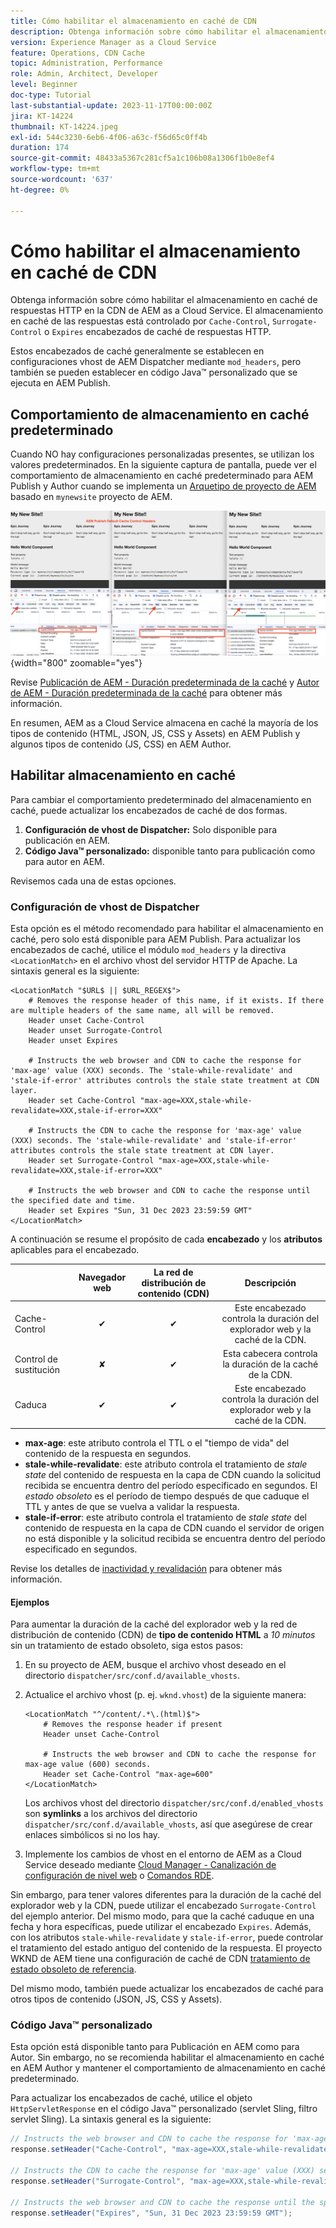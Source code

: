 ```yaml
---
title: Cómo habilitar el almacenamiento en caché de CDN
description: Obtenga información sobre cómo habilitar el almacenamiento en caché de respuestas HTTP en la CDN de AEM as a Cloud Service.
version: Experience Manager as a Cloud Service
feature: Operations, CDN Cache
topic: Administration, Performance
role: Admin, Architect, Developer
level: Beginner
doc-type: Tutorial
last-substantial-update: 2023-11-17T00:00:00Z
jira: KT-14224
thumbnail: KT-14224.jpeg
exl-id: 544c3230-6eb6-4f06-a63c-f56d65c0ff4b
duration: 174
source-git-commit: 48433a5367c281cf5a1c106b08a1306f1b0e8ef4
workflow-type: tm+mt
source-wordcount: '637'
ht-degree: 0%

---
```


# Cómo habilitar el almacenamiento en caché de CDN

Obtenga información sobre cómo habilitar el almacenamiento en caché de respuestas HTTP en la CDN de AEM as a Cloud Service. El almacenamiento en caché de las respuestas está controlado por `Cache-Control`, `Surrogate-Control` o `Expires` encabezados de caché de respuestas HTTP.

Estos encabezados de caché generalmente se establecen en configuraciones vhost de AEM Dispatcher mediante `mod_headers`, pero también se pueden establecer en código Java™ personalizado que se ejecuta en AEM Publish.

## Comportamiento de almacenamiento en caché predeterminado

Cuando NO hay configuraciones personalizadas presentes, se utilizan los valores predeterminados. En la siguiente captura de pantalla, puede ver el comportamiento de almacenamiento en caché predeterminado para AEM Publish y Author cuando se implementa un [Arquetipo de proyecto de AEM](https://github.com/adobe/aem-project-archetype) basado en `mynewsite` proyecto de AEM.

![Comportamiento de almacenamiento en caché predeterminado](../assets/how-to/aem-publish-default-cache-headers.png){width="800" zoomable="yes"}

Revise [Publicación de AEM - Duración predeterminada de la caché](https://experienceleague.adobe.com/docs/experience-manager-learn/cloud-service/caching/publish.html?lang=es#cdn-cache-life) y [Autor de AEM - Duración predeterminada de la caché](https://experienceleague.adobe.com/docs/experience-manager-learn/cloud-service/caching/author.html?lang=es&#default-cache-life) para obtener más información.

En resumen, AEM as a Cloud Service almacena en caché la mayoría de los tipos de contenido (HTML, JSON, JS, CSS y Assets) en AEM Publish y algunos tipos de contenido (JS, CSS) en AEM Author.

## Habilitar almacenamiento en caché

Para cambiar el comportamiento predeterminado del almacenamiento en caché, puede actualizar los encabezados de caché de dos formas.

1. **Configuración de vhost de Dispatcher:** Solo disponible para publicación en AEM.
1. **Código Java™ personalizado:** disponible tanto para publicación como para autor en AEM.

Revisemos cada una de estas opciones.

### Configuración de vhost de Dispatcher

Esta opción es el método recomendado para habilitar el almacenamiento en caché, pero solo está disponible para AEM Publish. Para actualizar los encabezados de caché, utilice el módulo `mod_headers` y la directiva `<LocationMatch>` en el archivo vhost del servidor HTTP de Apache. La sintaxis general es la siguiente:

```
<LocationMatch "$URL$ || $URL_REGEX$">
    # Removes the response header of this name, if it exists. If there are multiple headers of the same name, all will be removed.
    Header unset Cache-Control
    Header unset Surrogate-Control
    Header unset Expires

    # Instructs the web browser and CDN to cache the response for 'max-age' value (XXX) seconds. The 'stale-while-revalidate' and 'stale-if-error' attributes controls the stale state treatment at CDN layer.
    Header set Cache-Control "max-age=XXX,stale-while-revalidate=XXX,stale-if-error=XXX"
    
    # Instructs the CDN to cache the response for 'max-age' value (XXX) seconds. The 'stale-while-revalidate' and 'stale-if-error' attributes controls the stale state treatment at CDN layer.
    Header set Surrogate-Control "max-age=XXX,stale-while-revalidate=XXX,stale-if-error=XXX"
    
    # Instructs the web browser and CDN to cache the response until the specified date and time.
    Header set Expires "Sun, 31 Dec 2023 23:59:59 GMT"
</LocationMatch>
```

A continuación se resume el propósito de cada **encabezado** y los **atributos** aplicables para el encabezado.

|                     | Navegador web | La red de distribución de contenido (CDN) | Descripción |
|---------------------|:-----------:|:---------:|:-----------:|
| Cache-Control | ✔ | ✔ | Este encabezado controla la duración del explorador web y la caché de la CDN. |
| Control de sustitución | ✘ | ✔ | Esta cabecera controla la duración de la caché de la CDN. |
| Caduca | ✔ | ✔ | Este encabezado controla la duración del explorador web y la caché de la CDN. |


- **max-age**: este atributo controla el TTL o el &quot;tiempo de vida&quot; del contenido de la respuesta en segundos.
- **stale-while-revalidate**: este atributo controla el tratamiento de _stale state_ del contenido de respuesta en la capa de CDN cuando la solicitud recibida se encuentra dentro del período especificado en segundos. El _estado obsoleto_ es el período de tiempo después de que caduque el TTL y antes de que se vuelva a validar la respuesta.
- **stale-if-error**: este atributo controla el tratamiento de _stale state_ del contenido de respuesta en la capa de CDN cuando el servidor de origen no está disponible y la solicitud recibida se encuentra dentro del período especificado en segundos.

Revise los detalles de [inactividad y revalidación](https://developer.fastly.com/learning/concepts/edge-state/cache/stale/) para obtener más información.

#### Ejemplos

Para aumentar la duración de la caché del explorador web y la red de distribución de contenido (CDN) de **tipo de contenido HTML** a _10 minutos_ sin un tratamiento de estado obsoleto, siga estos pasos:

1. En su proyecto de AEM, busque el archivo vhost deseado en el directorio `dispatcher/src/conf.d/available_vhosts`.
1. Actualice el archivo vhost (p. ej. `wknd.vhost`) de la siguiente manera:

   ```
   <LocationMatch "^/content/.*\.(html)$">
       # Removes the response header if present
       Header unset Cache-Control
   
       # Instructs the web browser and CDN to cache the response for max-age value (600) seconds.
       Header set Cache-Control "max-age=600"
   </LocationMatch>
   ```

   Los archivos vhost del directorio `dispatcher/src/conf.d/enabled_vhosts` son **symlinks** a los archivos del directorio `dispatcher/src/conf.d/available_vhosts`, así que asegúrese de crear enlaces simbólicos si no los hay.
1. Implemente los cambios de vhost en el entorno de AEM as a Cloud Service deseado mediante [Cloud Manager - Canalización de configuración de nivel web](https://experienceleague.adobe.com/docs/experience-manager-cloud-service/content/implementing/using-cloud-manager/cicd-pipelines/introduction-ci-cd-pipelines.html?lang=es&#web-tier-config-pipelines) o [Comandos RDE](https://experienceleague.adobe.com/docs/experience-manager-learn/cloud-service/developing/rde/how-to-use.html?lang=es#deploy-apache-or-dispatcher-configuration).

Sin embargo, para tener valores diferentes para la duración de la caché del explorador web y la CDN, puede utilizar el encabezado `Surrogate-Control` del ejemplo anterior. Del mismo modo, para que la caché caduque en una fecha y hora específicas, puede utilizar el encabezado `Expires`. Además, con los atributos `stale-while-revalidate` y `stale-if-error`, puede controlar el tratamiento del estado antiguo del contenido de la respuesta. El proyecto WKND de AEM tiene una configuración de caché de CDN [tratamiento de estado obsoleto de referencia](https://github.com/adobe/aem-guides-wknd/blob/main/dispatcher/src/conf.d/available_vhosts/wknd.vhost#L150-L155).

Del mismo modo, también puede actualizar los encabezados de caché para otros tipos de contenido (JSON, JS, CSS y Assets).

### Código Java™ personalizado

Esta opción está disponible tanto para Publicación en AEM como para Autor. Sin embargo, no se recomienda habilitar el almacenamiento en caché en AEM Author y mantener el comportamiento de almacenamiento en caché predeterminado.

Para actualizar los encabezados de caché, utilice el objeto `HttpServletResponse` en el código Java™ personalizado (servlet Sling, filtro servlet Sling). La sintaxis general es la siguiente:

```java
// Instructs the web browser and CDN to cache the response for 'max-age' value (XXX) seconds. The 'stale-while-revalidate' and 'stale-if-error' attributes controls the stale state treatment at CDN layer.
response.setHeader("Cache-Control", "max-age=XXX,stale-while-revalidate=XXX,stale-if-error=XXX");

// Instructs the CDN to cache the response for 'max-age' value (XXX) seconds. The 'stale-while-revalidate' and 'stale-if-error' attributes controls the stale state treatment at CDN layer.
response.setHeader("Surrogate-Control", "max-age=XXX,stale-while-revalidate=XXX,stale-if-error=XXX");

// Instructs the web browser and CDN to cache the response until the specified date and time.
response.setHeader("Expires", "Sun, 31 Dec 2023 23:59:59 GMT");
```
